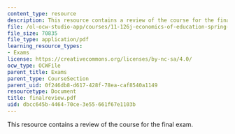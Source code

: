```yaml
---
content_type: resource
description: This resource contains a review of the course for the final exam.
file: /ol-ocw-studio-app/courses/11-126j-economics-of-education-spring-2007/dbcc645b446470ce3e55661f67e1103b_finalreview.pdf
file_size: 70835
file_type: application/pdf
learning_resource_types:
- Exams
license: https://creativecommons.org/licenses/by-nc-sa/4.0/
ocw_type: OCWFile
parent_title: Exams
parent_type: CourseSection
parent_uid: 0f246db8-d617-428f-78ea-caf8540a1149
resourcetype: Document
title: finalreview.pdf
uid: dbcc645b-4464-70ce-3e55-661f67e1103b
---
```

This resource contains a review of the course for the final exam.